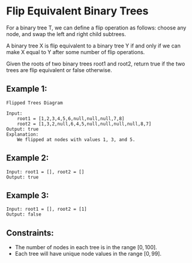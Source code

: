 # Flip Equivalent Binary Trees

For a binary tree T, we can define a flip operation as follows: choose any  
node, and swap the left and right child subtrees.

A binary tree X is flip equivalent to a binary tree Y if and only if we can  
make X equal to Y after some number of flip operations.

Given the roots of two binary trees root1 and root2, return true if the two  
trees are flip equivalent or false otherwise.

 

## Example 1:
    Flipped Trees Diagram
    
    Input: 
        root1 = [1,2,3,4,5,6,null,null,null,7,8]
        root2 = [1,3,2,null,6,4,5,null,null,null,null,8,7]
    Output: true
    Explanation: 
        We flipped at nodes with values 1, 3, and 5.

## Example 2:
    
    Input: root1 = [], root2 = []
    Output: true
    
## Example 3:
    
    Input: root1 = [], root2 = [1]
    Output: false
    
 

## Constraints:

* The number of nodes in each tree is in the range $[0, 100]$.
* Each tree will have unique node values in the range $[0, 99]$.

